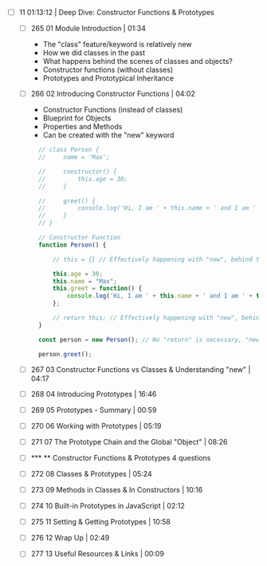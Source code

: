 - [ ] 11 01:13:12 | Deep Dive: Constructor Functions & Prototypes  
	- [ ] 265 01 Module Introduction | 01:34
	  - The "class" feature/keyword is relatively new
	  - How we did classes in the past
	  - What happens behind the scenes of classes and objects?
	  - Constructor functions (without classes)
	  - Prototypes and Prototypical Inheritance
	- [ ] 266 02 Introducing Constructor Functions | 04:02  
	  - Constructor Functions (instead of classes)
	  - Blueprint for Objects
	  - Properties and Methods
	  - Can be created with the "new" keyword

	  ```javascript
		// class Person {
		//     name = 'Max';

		//     constructor() {
		//         this.age = 30;
		//     }

		//     greet() {
		//         console.log('Hi, I am ' + this.name + ' and I am ' + this.age + ' years old.');
		//     }
		// }

		// Constructor Function
		function Person() {

			// this = {} // Effectively happening with "new", behind the scenes

			this.age = 30;
			this.name = "Max";
			this.greet = function() {
				console.log('Hi, I am ' + this.name + ' and I am ' + this.age + ' years old.');
			};

			// return this; // Effectively happening with "new", behind the scenes
		}

		const person = new Person(); // No "return" is necessary, "new" handles that.

		person.greet();
	  ```

	- [ ] 267 03 Constructor Functions vs Classes & Understanding "new" | 04:17  
	- [ ] 268 04 Introducing Prototypes | 16:46  
	- [ ] 269 05 Prototypes - Summary | 00:59  
	- [ ] 270 06 Working with Prototypes | 05:19  
	- [ ] 271 07 The Prototype Chain and the Global "Object" | 08:26  
	- [ ] *** ** Constructor Functions & Prototypes 4 questions  
	- [ ] 272 08 Classes & Prototypes | 05:24  
	- [ ] 273 09 Methods in Classes & In Constructors | 10:16  
	- [ ] 274 10 Built-in Prototypes in JavaScript | 02:12  
	- [ ] 275 11 Setting & Getting Prototypes | 10:58  
	- [ ] 276 12 Wrap Up | 02:49  
	- [ ] 277 13 Useful Resources & Links | 00:09
